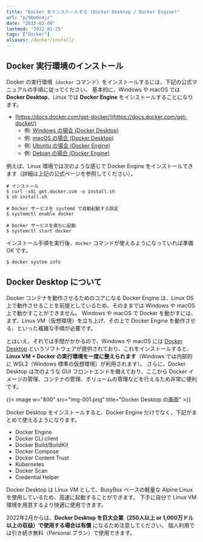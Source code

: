 ```yaml
---
title: "Docker をインストールする (Docker Desktop / Docker Engine)"
url: "p/96o6n4j/"
date: "2015-03-09"
lastmod: "2022-01-25"
tags: ["Docker"]
aliases: /docker/install/
---
```


Docker 実行環境のインストール
----

Docker の実行環境（`docker` コマンド）をインストールするには、下記の公式マニュアルの手順に従ってください。
基本的に、Windows や macOS では __Docker Desktop__、Linux では __Docker Engine__ をインストールすることになります。

- [https://docs.docker.com/get-docker/](https://docs.docker.com/get-docker/)
  - 例: [Windows の場合 (Docker Desktop)](https://docs.docker.com/desktop/windows/install/)
  - 例: [macOS の場合 (Docker Desktop)](https://docs.docker.com/desktop/mac/install/)
  - 例: [Ubuntu の場合 (Docker Engine)](https://docs.docker.com/engine/install/ubuntu/)
  - 例: [Debian の場合 (Docker Engine)](https://docs.docker.com/engine/install/debian/)

例えば、Linux 環境では次のような感じで Docker Engine をインストールできます（詳細は上記の公式ページを参照してください）。

```console
# インストール
$ curl -sSL get.docker.com -o install.sh
$ sh install.sh

# Docker サービスを systemd で自動起動する設定
$ systemctl enable docker

# Docker サービスを直ちに起動
$ systemctl start docker
```

インストール手順を実行後、`docker` コマンドが使えるようになっていれば準備 OK です。

```console
$ docker system info
```


Docker Desktop について
----

Docker コンテナを動作させるためのコアになる Docker Engine は、Linux OS 上で動作させることを前提としているため、そのままでは Windows や macOS 上で動かすことができません。
Windows や macOS で Docker を動かすには、まず、Linux VM（仮想環境）を立ち上げ、その上で Docker Engine を動作させる、といった複雑な手順が必要です。

とはいえ、それでは手間がかかるので、Windows や macOS には [Docker Desktop](https://docs.docker.com/desktop/) というソフトウェアが提供されており、これをインストールすると、__Linux VM + Docker の実行環境を一度に整えられます__（Windows では内部的に WSL2（Windows 標準の仮想環境）が利用されます）。
さらに、Docker Desktop は次のような GUI フロントエンドを備えており、ここから Docker イメージの管理、コンテナの管理、ボリュームの管理などを行えるため非常に便利です。

{{< image w="800" src="img-001.png" title="Docker Desktop の画面" >}}

Docker Desktop をインストールすると、Docker Engine だけでなく、下記がまとめて使えるようになります。

- Docker Engine
- Docker CLI client
- Docker Build/BuildKit
- Docker Compose
- Docker Content Trust
- Kubernetes
- Docker Scan
- Credential Helper

Docker Desktop は Linux VM として、BusyBox ベースの軽量な Alpine Linux を使用しているため、高速に起動することができます。
下手に自分で Linux VM 環境を用意するより快適に使用できます。

2022年2月からは、__Docker Desktop を巨大企業（250人以上 or 1,000万ドル以上の収益）で使用する場合は有償__ になるため注意してください。
個人利用では引き続き無料（Personal プラン）で使用できます。
